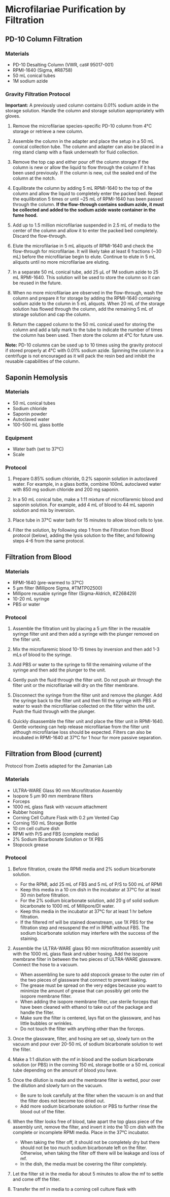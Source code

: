 # Microfilariae Purification by Filtration

## PD-10 Column Filtration

### Materials
- PD-10  Desalting Column (VWR, cat# 95017-001)
- RPMI-1640 (Sigma, #R8758)
- 50 mL conical tubes
- 1M sodium azide

### Gravity Filtration Protocol
**Important:** A previously used column contains 0.01% sodium azide in the storage solution. Handle the column and storage solution appropriately with gloves.

1. Remove the microfilariae species-specific PD-10 column from 4°C storage or retrieve a new column.

2. Assemble the column in the adapter and place the setup in a 50 mL conical collection tube. The column and adapter can also be placed in a ring stand clamp with a flask underneath for fluid collection.

3. Remove the top cap and either pour off the column storage if the column is new or allow the liquid to flow through the column if it has been used previously. If the column is new, cut the sealed end of the column at the notch.

4. Equilibrate the column by adding 5 mL RPMI-1640 to the top of the column and allow the liquid to completely enter the packed bed. Repeat the equilibration 5 times or until ~25 mL of RPMI-1640 has been passed through the column. **If the flow-through contains sodium azide, it must be collected and added to the sodium azide waste container in the fume hood.**

5. Add up to 1.5 million microfilariae suspended in 2.5 mL of media to the center of the column and allow it to enter the packed bed completely. Discard the flow-through.

6. Elute the microfilariae in 5 mL aliquots of RPMI-1640 and check the flow-through for microfilariae. It will likely take at least 6 fractions (~30 mL) before the microfilariae begin to elute. Continue to elute in 5 mL aliquots until no more microfilariae are eluting.

7. In a separate 50 mL conical tube, add 25 μL of 1M sodium azide to 25 mL RPMI-1640. This solution will be used to store the column so it can be reused in the future.

8. When no more microfilariae are observed in the flow-through, wash the column and prepare it for storage by adding the RPMI-1640 containing sodium azide to the column in 5 mL aliquots. When 20 mL of the storage solution has flowed through the column, add the remaining 5 mL of storage solution and cap the column.

9. Return the capped column to the 50 mL conical used for storing the column and add a tally mark to the tube to indicate the number of times the column has been used. Then store the column at 4°C for future use.

  **Note:** PD-10 columns can be used up to 10 times using the gravity protocol if stored properly at 4°C with 0.01% sodium azide. Spinning the column in a centrifuge is not encouraged as it will pack the resin bed and inhibit the reusable capabilities of the column.


## Saponin Hemolysis

### Materials
- 50 mL conical tubes
- Sodium chloride 
- Saponin powder
- Autoclaved water
- 100-500 mL glass bottle

### Equipment
- Water bath (set to 37°C)
- Scale

### Protocol 

1. Prepare 0.85% sodium chloride, 0.2% saponin solution in autoclaved water. For example, in a glass bottle, combine 100mL autoclaved water with 850 mg sodium chloride and 200 mg saponin. 

2. In a 50 mL conical tube, make a 1:11 mixture of microfilaremic blood and saponin solution. For example, add 4 mL of blood to 44 mL saponin solution and mix by inversion. 

3. Place tube in 37°C water bath for 15 minutes to allow blood cells to lyse. 

4. Filter the solution, by following step 1 from the Filtration from Blood protocol (below), adding the lysis solution to the filter, and following steps 4-6 from the same protocol. 

## Filtration from Blood

### Materials
- RPMI-1640 (pre-warmed to 37°C)
- 5 µm filter (Millipore Sigma, #TMTP02500)
- Millipore reusable syringe filter (Sigma-Aldrich, #Z268429)
- 10-20 mL syringe
- PBS or water

### Protocol

1. Assemble the filtration unit by placing a 5 µm filter in the reusable syringe filter unit and then add a syringe with the plunger removed on the filter unit.

2. Mix the microfiaremic blood 10-15 times by inversion and then add 1-3 mLs of blood to the syringe.

3. Add PBS or water to the syringe to fill the remaining volume of the syringe and then add the plunger to the unit.

4. Gently push the fluid through the filter unit. Do not push air through the filter unit or the microfilariae will dry on the filter membrane.

5. Disconnect the syringe from the filter unit and remove the plunger. Add the syringe back to the filter unit and then fill the syringe with PBS or water to wash the microfilariae collected on the filter within the unit. Push the fluid through with the plunger.

6. Quickly disassemble the filter unit and place the filter unit in RPMI-1640. Gentle vortexing can help release microfilariae from the filter unit although microfilariae loss should be expected. Filters can also be incubated in RPMI-1640 at 37°C for 1 hour for more passive separation. 

## Filtration from Blood (current)

Protocol from Zoetis adapted for the Zamanian Lab 

### Materials 
- ULTRA-WARE Glass 90 mm Microfiltration Assembly 
- Isopore 5 µm 90 mm membrane filters 
- Forceps
- 1000 mL glass flask with vacuum attachment
- Rubber hosing
- Corning Cell Culture Flask with 0.2 µm Vented Cap 
- Corning 150 mL Storage Bottle 
- 10 cm cell culture dish 
- RPMI with P/S and FBS (complete media) 
- 2% Sodium Bicarbonate Solution or 1X PBS
- Stopcock grease 

### Protocol

1. Before filtration, create the RPMI media and 2% sodium bicarbonate solution. 
   - For the RPMI, add 25 mL of FBS and 5 mL of P/S to 500 mL of RPMI
   - Keep this media in a 10 cm dish in the incubator at 37°C for at least 30 min before filtration. 
   - For the 2% sodium bicarbonate solution, add 20 g of solid sodium bicarbonate to 1000 mL of Millipore/DI water. 
   - Keep this media in the incubator at 37°C for at least 1 hr before filtration.
   - If the filtered mf will be stained downstream, use 1X PBS for the filtration step and resuspend the mf in RPMI without FBS. The sodium bicarbonate solution may interfere with the success of the staining.

2. Assemble the ULTRA-WARE glass 90 mm microfiltration assembly unit with the 1000 mL glass flask and rubber hosing. Add the isopore membrane filter in between the two pieces of ULTRA-WARE glassware. Connect the hose to a vacuum. 
   - When assembling be sure to add stopcock grease to the outer rim of the two pieces of glassware that connect to prevent leaking. 
   - The grease must be spread on the very edges because you want to minimize the amount of grease that can possibly get onto the isopore membrane filter. 
   - When adding the isopore membrane filter, use sterile forceps that have been cleaned with ethanol to take out of the package and handle the filter. 
   - Make sure the filter is centered, lays flat on the glassware, and has little bubbles or wrinkles. 
   - Do not touch the filter with anything other than the forceps. 

3. Once the glassware, filter, and hosing are set up, slowly turn on the vacuum and pour over 20-50 mL of sodium bicarbonate solution to wet the filter. 

4. Make a 1:1 dilution with the mf in blood and the sodium bicarbonate solution (or PBS) in the corning 150 mL storage bottle or a 50 mL conical tube depending on the amount of blood you have. 

5. Once the dilution is made and the membrane filter is wetted, pour over the dilution and slowly turn on the vacuum. 
   - Be sure to look carefully at the filter when the vacuum is on and that the filter does not become too dried out. 
   - Add more sodium bicarbonate solution or PBS to further rinse the blood out of the filter.

6. When the filter looks free of blood, take apart the top glass piece of the assembly unit, remove the filter, and invert it into the 10 cm dish with the complete or incomplete RPMI media. Place in the 37°C incubator.
   - When taking the filter off, it should not be completely dry but there should not be too much sodium bicarbonate left on the filter. Otherwise, when taking the filter off there will be leakage and loss of mf. 
   - In the dish, the media must be covering the filter completely.

7. Let the filter sit in the media for about 5 minutes to allow the mf to settle and come off the filter. 

8. Transfer the mf in media to a corning cell culture flask with